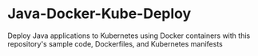 # Java-Docker-Kube-Deploy
Deploy Java applications to Kubernetes using Docker containers with this repository's sample code, Dockerfiles, and Kubernetes manifests
